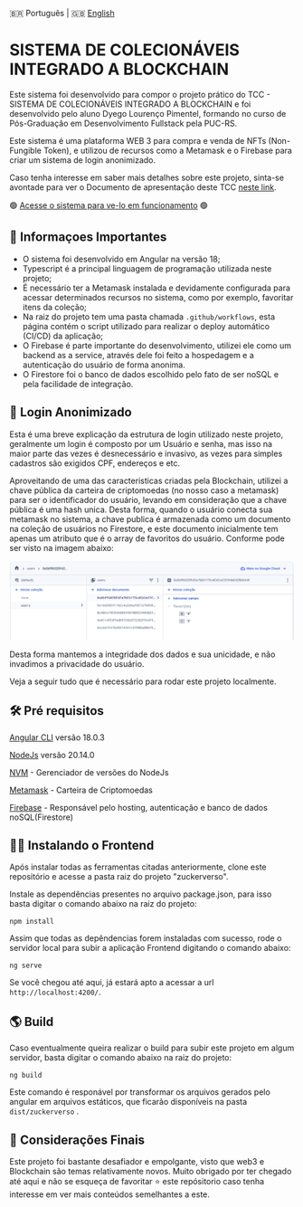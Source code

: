 🇧🇷 Português | 🇬🇧 [English](README_en.md)

# SISTEMA DE COLECIONÁVEIS INTEGRADO A BLOCKCHAIN

Este sistema foi desenvolvido para compor o projeto prático do TCC - SISTEMA DE COLECIONÁVEIS INTEGRADO A BLOCKCHAIN e foi desenvolvido pelo aluno Dyego Lourenço Pimentel, formando no curso de Pós-Graduação em Desenvolvimento Fullstack pela PUC-RS.

Este sistema é uma plataforma WEB 3 para compra e venda de NFTs (Non-Fungible Token), e utilizou de recursos como a Metamask e o Firebase para criar um sistema de login anonimizado. 

Caso tenha interesse em saber mais detalhes sobre este projeto, sinta-se avontade para ver o Documento de apresentação deste TCC [neste link](https://github.com/DyegoPimentel/zuckerverso/blob/main/TCC%20-%20SISTEMA%20DE%20COLECION%C3%81VEIS%20INTEGRADO%20A%20BLOCKCHAIN.pdf).

🟢 [Acesse o sistema para ve-lo em funcionamento](https://zuckerverso.com.br) 🟢

## 🔴 Informaçoes Importantes
- O sistema foi desenvolvido em Angular na versão 18;
- Typescript é a principal linguagem de programação utilizada neste projeto;
- É necessário ter a Metamask instalada e devidamente configurada para acessar determinados recursos no sistema, como por exemplo, favoritar itens da coleção;
- Na raiz do projeto tem uma pasta chamada `.github/workflows`, esta página contém o script utilizado para realizar o deploy automático (CI/CD) da aplicação;
-  O Firebase é parte importante do desenvolvimento, utilizei ele como um backend as a service, através dele foi feito a hospedagem e a autenticação do usuário de forma anonima.
- O Firestore foi o banco de dados escolhido pelo fato de ser noSQL e pela facilidade de integração.

## 🥷 Login Anonimizado
Esta é uma breve explicação da estrutura de login utilizado neste projeto, geralmente um login é composto por um Usuário e senha, mas isso na maior parte das vezes é desnecessário e invasivo, as vezes para simples cadastros são exigidos CPF, endereços e etc.

Aproveitando de uma das caracteristicas criadas pela Blockchain, utilizei a chave pública da carteira de criptomoedas (no nosso caso a metamask) para ser o identificador do usuário, levando em consideração que a chave pública é uma hash unica. Desta forma, quando o usuário conecta sua metamask no sistema, a chave publica é armazenada como um documento na coleção de usuários no Firestore, e este documento inicialmente tem apenas um atributo que é o array de favoritos do usuário. Conforme pode ser visto na imagem abaixo:

![Alt text](<DB noSQL - Firestore.png>)

Desta forma mantemos a integridade dos dados e sua unicidade, e não invadimos a privacidade do usuário.

Veja a seguir tudo que é necessário para rodar este projeto localmente.

## 🛠️ Pré requisitos
 [Angular CLI](https://github.com/angular/angular-cli) versão 18.0.3

 [NodeJs](https://nodejs.org/pt) versão 20.14.0

 [NVM](https://nodejs.org/pt/download/package-manager) - Gerenciador de versões do NodeJs

 [Metamask](https://metamask.io) - Carteira de Criptomoedas 

[Firebase](https://firebase.google.com/) - Responsável pelo hosting, autenticação e banco de dados noSQL(Firestore)

## 🧑‍💻 Instalando o Frontend

Após instalar todas as ferramentas citadas anteriormente, clone este repositório e acesse a pasta raiz do projeto "zuckerverso".

Instale as dependências presentes no arquivo package.json, para isso basta digitar o comando abaixo na raiz do projeto:

```
npm install
```

Assim que todas as depêndencias forem instaladas com sucesso, rode o servidor local para subir a aplicação Frontend digitando o comando abaixo:
```
ng serve
```

Se você chegou até aqui, já estará apto a acessar a url `http://localhost:4200/`. 


## 🌎 Build

Caso eventualmente queira realizar o build para subir este projeto em algum servidor, basta digitar o comando abaixo na raiz do projeto:
```
ng build
```
Este comando é responável por transformar os arquivos gerados pelo angular em arquivos estáticos, que ficarão disponíveis na pasta `dist/zuckerverso` .


## 🙏 Considerações Finais
Este projeto foi bastante desafiador e empolgante, visto que web3 e Blockchain são temas relativamente novos. Muito obrigado por ter chegado até aqui e não se esqueça de favoritar ⭐️ este repósitorio caso tenha interesse em ver mais conteúdos semelhantes a este. 
